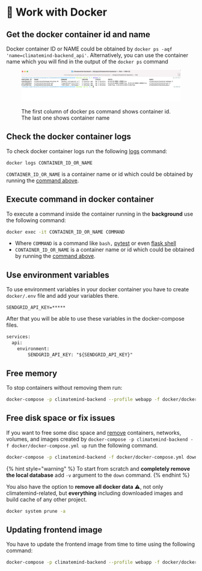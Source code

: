 # 🐋 Work with Docker

## Get the docker container id and name

Docker container ID or NAME could be obtained by `docker ps -aqf 'name=climatemind-backend_api'`. Alternatively, you can use the container name which you will find in the output of the `docker ps` command

<figure><img src="../.gitbook/assets/Screenshot 2022-11-08 at 11.20.30.png" alt=""><figcaption><p>The first column of docker ps command shows container id. The last one shows container name</p></figcaption></figure>

## Check the docker container logs

To check docker container logs run the following [logs](https://docs.docker.com/engine/reference/commandline/logs/) command:

```
docker logs CONTAINER_ID_OR_NAME
```

`CONTAINER_ID_OR_NAME` is a container name or id which could be obtained by running the [command above](work-with-docker.md#undefined).

## Execute command in docker container

To execute a command inside the container running in the **background** use the following command:

```bash
docker exec -it CONTAINER_ID_OR_NAME COMMAND
```

* Where `COMMAND` is a command like `bash,` [pytest](development/unit-tests.md#pytest) or even [flask shell](https://flask.palletsprojects.com/en/2.0.x/shell/)
* `CONTAINER_ID_OR_NAME` is a container name or id which could be obtained by running the [command above](work-with-docker.md#undefined).

## Use environment variables

To use environment variables in your docker container you have to create `docker/.env` file and add your variables there. 

```
SENDGRID_API_KEY=*****
```

After that you will be able to use these variables in the docker-compose files.

```
services:
  api:
    environment:
        SENDGRID_API_KEY: "${SENDGRID_API_KEY}"
```

## Free memory

To stop containers without removing them run:

```bash
docker-compose -p climatemind-backend --profile webapp -f docker/docker-compose.yml stop
```

## Free disk space or fix issues

If you want to free some disc space and [remove](https://docs.docker.com/engine/reference/commandline/compose\_down/) containers, networks, volumes, and images created by `docker-compose -p climatemind-backend -f docker/docker-compose.yml up` run the following command.

```bash
docker-compose -p climatemind-backend -f docker/docker-compose.yml down
```

{% hint style="warning" %}
To start from scratch and **completely remove the local database** add `-v` argument to the `down` command.
{% endhint %}

You also have the option to **remove all docker data** :warning:, not only climatemind-related, but **everything** including downloaded images and build cache of any other project.&#x20;

```bash
docker system prune -a
```

## Updating frontend image

You have to update the frontend image from time to time using the following command:

```bash
docker-compose -p climatemind-backend --profile webapp -f docker/docker-compose.yml pull
```

